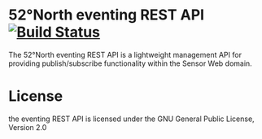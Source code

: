 # 52°North eventing REST API [![Build Status](https://travis-ci.org/52North/eventing-rest-api.svg)](https://travis-ci.org/52North/eventing-rest-api)

The 52°North eventing REST API is a lightweight management API for
providing publish/subscribe functionality within the Sensor Web domain.

# License

the eventing REST API is licensed under the GNU General Public License,
Version 2.0
